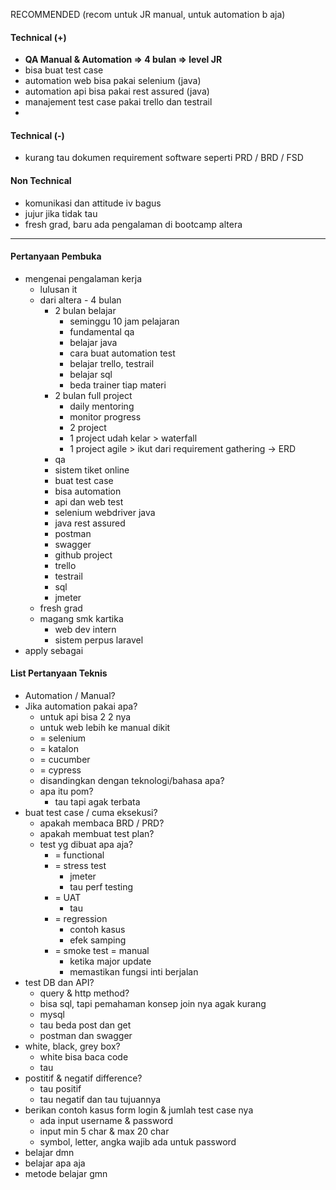 RECOMMENDED (recom untuk JR manual, untuk automation b aja)

#### Technical (+) 

- **QA Manual & Automation => 4 bulan => level JR**  
- bisa buat test case
- automation web bisa pakai selenium (java)
- automation api bisa pakai rest assured (java)
- manajement test case pakai trello dan testrail
- 

#### Technical (-)  

- kurang tau dokumen requirement software seperti PRD / BRD / FSD

#### Non Technical  

- komunikasi dan attitude iv bagus
- jujur jika tidak tau
- fresh grad, baru ada pengalaman di bootcamp altera

---

#### Pertanyaan Pembuka

- mengenai pengalaman kerja  
	- lulusan it
	- dari altera - 4 bulan
		- 2 bulan belajar
			- seminggu 10 jam pelajaran
			- fundamental qa
			- belajar java
			- cara buat automation test
			- belajar trello, testrail
			- belajar sql
			- beda trainer tiap materi
		- 2 bulan full project
			- daily mentoring
			- monitor progress
			- 2 project
			- 1 project udah kelar > waterfall
			- 1 project agile > ikut dari requirement gathering -> ERD
		- qa
		- sistem tiket online
		- buat test case
		- bisa automation
		- api dan web test
		- selenium webdriver java
		- java rest assured
		- postman
		- swagger
		- github project
		- trello
		- testrail
		- sql
		- jmeter
	- fresh grad
	- magang smk kartika
		- web dev intern
		- sistem perpus laravel
- apply sebagai


#### List Pertanyaan Teknis

- Automation / Manual?  
- Jika automation pakai apa?
	- untuk api bisa 2 2 nya
	- untuk web lebih ke manual dikit
	- = selenium
	- = katalon
	- = cucumber
	- = cypress
	- disandingkan dengan teknologi/bahasa apa?
	- apa itu pom?
		- tau tapi agak terbata
- buat test case / cuma eksekusi?
	- apakah membaca BRD / PRD?
	- apakah membuat test plan?
	- test yg dibuat apa aja?
		- = functional
		- = stress test
			- jmeter
			- tau perf testing
		- = UAT
			- tau
		- = regression
			- contoh kasus
			- efek samping
		- = smoke test = manual
			- ketika major update
			- memastikan fungsi inti berjalan
- test DB dan API?
	- query & http method?
	- bisa sql, tapi pemahaman konsep join nya agak kurang
	- mysql
	- tau beda post dan get
	- postman dan swagger
- white, black, grey box?
	- white bisa baca code
	- tau
- postitif & negatif difference?
	- tau positif
	- tau negatif dan tau tujuannya
- berikan contoh kasus form login & jumlah test case nya
	- ada input username & password
	- input min 5 char & max 20 char
	- symbol, letter, angka wajib ada untuk password
- belajar dmn
- belajar apa aja
- metode belajar gmn